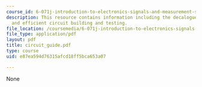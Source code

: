 ```yaml
---
course_id: 6-071j-introduction-to-electronics-signals-and-measurement-spring-2006
description: This resource contains information including the decalogue for effective
  and efficient circuit building and testing.
file_location: /coursemedia/6-071j-introduction-to-electronics-signals-and-measurement-spring-2006/e87ea594d76315afcd18ff5bca653a07_circuit_guide.pdf
file_type: application/pdf
layout: pdf
title: circuit_guide.pdf
type: course
uid: e87ea594d76315afcd18ff5bca653a07

---
```

None